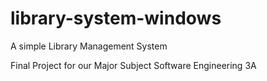 # library-system-windows
A simple Library Management System

Final Project for our Major Subject Software Engineering 3A
